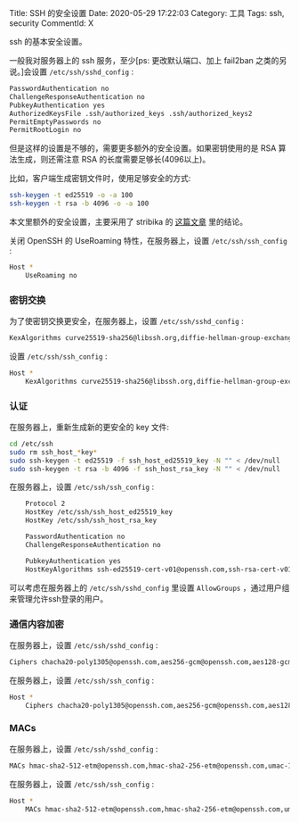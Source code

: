 Title: SSH 的安全设置
Date: 2020-05-29 17:22:03
Category: 工具
Tags: ssh, security
CommentId: X


ssh 的基本安全设置。

<!-- PELICAN_END_SUMMARY -->

一般我对服务器上的 ssh 服务，至少[ps: 更改默认端口、加上 fail2ban 之类的另说。]会设置 `/etc/ssh/sshd_config` :

```bash
PasswordAuthentication no
ChallengeResponseAuthentication no
PubkeyAuthentication yes
AuthorizedKeysFile .ssh/authorized_keys .ssh/authorized_keys2
PermitEmptyPasswords no
PermitRootLogin no
```

但是这样的设置是不够的，需要更多额外的安全设置。如果密钥使用的是 RSA 算法生成，则还需注意 RSA 的长度需要足够长(4096以上)。

比如，客户端生成密钥文件时，使用足够安全的方式:

```bash
ssh-keygen -t ed25519 -o -a 100
ssh-keygen -t rsa -b 4096 -o -a 100
```

本文里额外的安全设置，主要采用了 stribika 的 [这篇文章](https://stribika.github.io/2015/01/04/secure-secure-shell.html) 里的结论。


关闭 OpenSSH 的 UseRoaming 特性，在服务器上，设置 `/etc/ssh/ssh_config` :

```bash
Host *
    UseRoaming no
```


### 密钥交换

为了使密钥交换更安全，在服务器上，设置 `/etc/ssh/sshd_config` :

```bash
KexAlgorithms curve25519-sha256@libssh.org,diffie-hellman-group-exchange-sha256
```

设置 `/etc/ssh/ssh_config` :

```bash
Host *
    KexAlgorithms curve25519-sha256@libssh.org,diffie-hellman-group-exchange-sha256
```

### 认证

在服务器上，重新生成新的更安全的 key 文件:

```bash
cd /etc/ssh
sudo rm ssh_host_*key*
sudo ssh-keygen -t ed25519 -f ssh_host_ed25519_key -N "" < /dev/null
sudo ssh-keygen -t rsa -b 4096 -f ssh_host_rsa_key -N "" < /dev/null
```

在服务器上，设置 `/etc/ssh/ssh_config` :

```bash
    Protocol 2
    HostKey /etc/ssh/ssh_host_ed25519_key
    HostKey /etc/ssh/ssh_host_rsa_key

    PasswordAuthentication no
    ChallengeResponseAuthentication no

    PubkeyAuthentication yes
    HostKeyAlgorithms ssh-ed25519-cert-v01@openssh.com,ssh-rsa-cert-v01@openssh.com,ssh-ed25519,ssh-rsa
```

可以考虑在服务器上的 `/etc/ssh/sshd_config` 里设置 `AllowGroups` ，通过用户组来管理允许ssh登录的用户。


### 通信内容加密

在服务器上，设置 `/etc/ssh/sshd_config` :

```bash
Ciphers chacha20-poly1305@openssh.com,aes256-gcm@openssh.com,aes128-gcm@openssh.com,aes256-ctr,aes192-ctr,aes128-ctr
```

在服务器上，设置 `/etc/ssh/ssh_config` :

```bash
Host *
    Ciphers chacha20-poly1305@openssh.com,aes256-gcm@openssh.com,aes128-gcm@openssh.com,aes256-ctr,aes192-ctr,aes128-ctr
```


### MACs

在服务器上，设置 `/etc/ssh/sshd_config` :

```bash
MACs hmac-sha2-512-etm@openssh.com,hmac-sha2-256-etm@openssh.com,umac-128-etm@openssh.com,hmac-sha2-512,hmac-sha2-256,umac-128@openssh.com
```

在服务器上，设置 `/etc/ssh/ssh_config` :

```bash
Host *
    MACs hmac-sha2-512-etm@openssh.com,hmac-sha2-256-etm@openssh.com,umac-128-etm@openssh.com,hmac-sha2-512,hmac-sha2-256,umac-128@openssh.com
```
